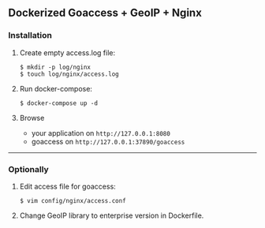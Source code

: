 ## Dockerized Goaccess + GeoIP + Nginx ##

### Installation ###

1. Create empty access.log file:

    ```
    $ mkdir -p log/nginx
    $ touch log/nginx/access.log
    ```

2. Run docker-compose:
    
    ```
    $ docker-compose up -d
    ```

3. Browse

    - your application on `http://127.0.0.1:8080`
    - goaccess on `http://127.0.0.1:37890/goaccess`

--------

### Optionally ###

1. Edit access file for goaccess:
   
   ```
   $ vim config/nginx/access.conf
   ```

2. Change GeoIP library to enterprise version in Dockerfile.
